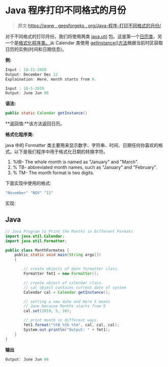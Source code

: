 # Java 程序打印不同格式的月份

> 原文:[https://www . geesforgeks . org/Java-程序-打印不同格式的月份/](https://www.geeksforgeeks.org/java-program-to-print-the-months-in-different-formats/)

对于不同格式的打印月份，我们将使用两类 [java.util](https://www.geeksforgeeks.org/java-util-package-java/) 包。这是第一个[日历类](https://www.geeksforgeeks.org/calendar-class-in-java-with-examples/)，另一个是[格式化程序类。](https://docs.oracle.com/javase/7/docs/api/java/util/Formatter.html)从 Calendar 类使用 [getInstance()方法](https://www.geeksforgeeks.org/calendar-getinstance-method-in-java-with-examples/)根据当前时区获取日历的实例(时间和日期信息)。

**例:**

```java
Input : 18-11-2020
Output: December Dec 12
Explaination: Here, month starts from 0.

Input : 18-5-2019
Output: June Jun 06
```

**语法:**

```java
public static Calendar getInstance()
```

**返回值:**该方法返回日历。

**格式化程序类:**

java 中的 Formatter 类主要用来显示数字、字符串、时间、日期任何你喜欢的格式。以下是我们程序中用于格式化日期的转换字符。

1.  %tB- The whole month is named as "January" and "March".
2.  % TB- abbreviated month names, such as "January" and "February".
3.  % TM- The month format is two digits.

下面实现中使用的格式:

```java
"November" "NOV" "11"
```

实现:

## Java

```java
// Java Program to Print the Months in Different Formats
import java.util.Calendar;
import java.util.Formatter;

public class MonthFormates {
    public static void main(String args[])
    {

        // create objects of date formatter class.
        Formatter fmt1 = new Formatter();

        // create object of calendar class.
        // cal object contains current date of system
        Calendar cal = Calendar.getInstance();

        // setting a new date and Here 5 means
        // June because Months starts from 0
        cal.set(2019, 5, 18);

        // print month in different ways.
        fmt1.format("%tB %tb %tm", cal, cal, cal);
        System.out.println("Output: " + fmt1);
    }
}
```

**输出**

```java
Output: June Jun 06

```